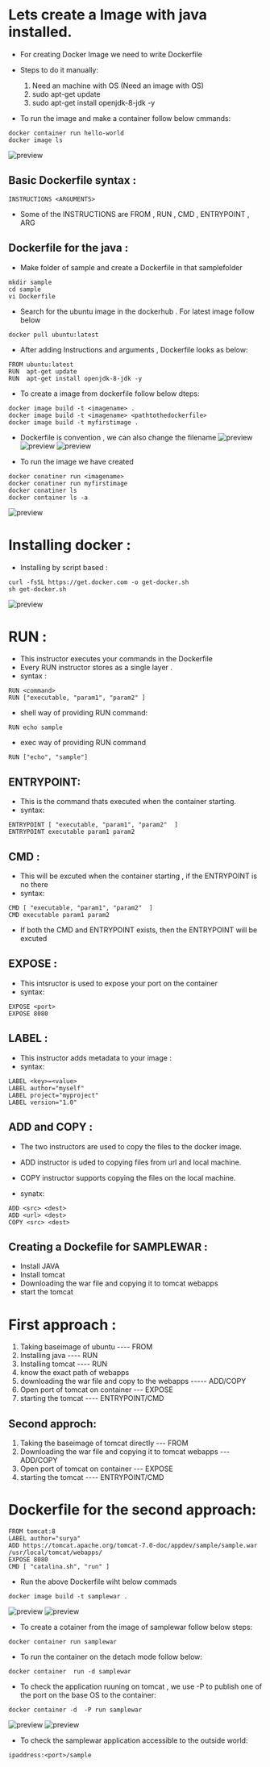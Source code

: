 # Lets create a Image with java installed.
* For creating Docker Image we need to write Dockerfile
 * Steps to do it manually:
   1. Need an machine with OS (Need an image with OS)
   2. sudo apt-get update 
   3. sudo apt-get install openjdk-8-jdk -y 

* To run the image and make a container follow below cmmands:
```
docker container run hello-world
docker image ls 
```
![preview](../images/Docker4.png)

## Basic Dockerfile syntax :
```
INSTRUCTIONS <ARGUMENTS>
```
* Some of the INSTRUCTIONS are FROM , RUN , CMD , ENTRYPOINT , ARG 

## Dockerfile for the java :
* Make folder of sample and create a Dockerfile in that samplefolder
```
mkdir sample 
cd sample
vi Dockerfile
```
* Search for the ubuntu image in the dockerhub . For latest image follow below
```
docker pull ubuntu:latest
```
* After adding Instructions and arguments , Dockerfile looks as below:
```
FROM ubuntu:latest
RUN  apt-get update
RUN  apt-get install openjdk-8-jdk -y
```

* To create a image from dockerfile follow below dteps:
```
docker image build -t <imagename> .
docker image build -t <imagename> <pathtothedockerfile>
docker image build -t myfirstimage .

```
* Dockerfile is convention , we can also change the filename
![preview](../images/Docker7.png)
![preview](../images/Docker5.png)
![preview](../images/Docker6.png)

* To run the image we have created 
```
docker conatiner run <imagename>
docker conatiner run myfirstimage
docker conatiner ls 
docker container ls -a
```
![preview](../images/Docker8.png)


# Installing docker :
 * Installing by script based :

```
curl -fsSL https://get.docker.com -o get-docker.sh
sh get-docker.sh

``` 
![preview](../images/Docker9.png)

# RUN :
* This instructor executes your commands in the Dockerfile
* Every RUN instructor stores as a single layer .
* syntax :
```
RUN <command>
RUN ["executable, "param1", "param2" ]
```
* shell way of providing RUN command:
```
RUN echo sample
```
* exec way of providing RUN command
```
RUN ["echo", "sample"]
```


## ENTRYPOINT:
* This is the command thats executed when the container starting.
* syntax:
```
ENTRYPOINT [ "executable, "param1", "param2"  ]
ENTRYPOINT executable param1 param2 
```

## CMD :
* This will be excuted when the container starting , if the ENTRYPOINT is no there 
* syntax:
```
CMD [ "executable, "param1", "param2"  ]
CMD executable param1 param2 
```

* If both the CMD and ENTRYPOINT exists, then the ENTRYPOINT will be excuted 

## EXPOSE :
* This intsructor is used to expose your port on the container 
* syntax:
```
EXPOSE <port>
EXPOSE 8080
```

## LABEL :
* This instructor adds metadata to your image :
* syntax:
```
LABEL <key>=<value>
LABEL author="myself"
LABEL project="myproject"
LABEL version="1.0"
```

## ADD and COPY :
* The two instructors are used to copy the files to the docker image.
* ADD instructor is uded to copying files from url and local machine.
* COPY instructor supports copying the files on the local machine.

* synatx:
```
ADD <src> <dest>
ADD <url> <dest>
COPY <src> <dest>
```

## Creating a Dockefile for SAMPLEWAR :
 * Install JAVA 
 * Install tomcat
 * Downloading the war file and copying it to tomcat webapps
 * start the tomcat
# First approach :
  1. Taking baseimage of ubuntu  ---- FROM 
  2. Installing java     ----  RUN 
  3. Installing tomcat   ----  RUN 
  4. know the exact path of webapps 
  5. downloading the war file  and copy to the webapps -----  ADD/COPY
  6. Open port of tomcat on container   --- EXPOSE 
  7. starting the tomcat  ----  ENTRYPOINT/CMD
## Second approch:
  1. Taking the baseimage of tomcat directly --- FROM
  2. Downloading the war file and copying it to tomcat webapps --- ADD/COPY
  3. Open port of tomcat on container   --- EXPOSE 
  4. starting the tomcat  ----  ENTRYPOINT/CMD

# Dockerfile for the second approach:
```
FROM tomcat:8
LABEL author="surya"
ADD https://tomcat.apache.org/tomcat-7.0-doc/appdev/sample/sample.war /usr/local/tomcat/webapps/
EXPOSE 8080
CMD [ "catalina.sh", "run" ]
```
* Run the above Dockerfile wiht below commads
```
docker image build -t samplewar .
```
![preview](../images/Docker10.png)
![preview](../images/Docker11.png)
* To create a cotainer from the image of samplewar follow below steps:
```
docker container run samplewar
```

* To run the container on the detach mode follow below:
```
docker container  run -d samplewar
```
* To check the application ruuning on tomcat , we use -P to publish one of the port on the base OS to the container:
```
docker container -d  -P run samplewar
```
![preview](../images/Docker12.png)
![preview](../images/Docker13.png)


* To check the samplewar application accessible to the outside world:

```
ipaddress:<port>/sample
```
